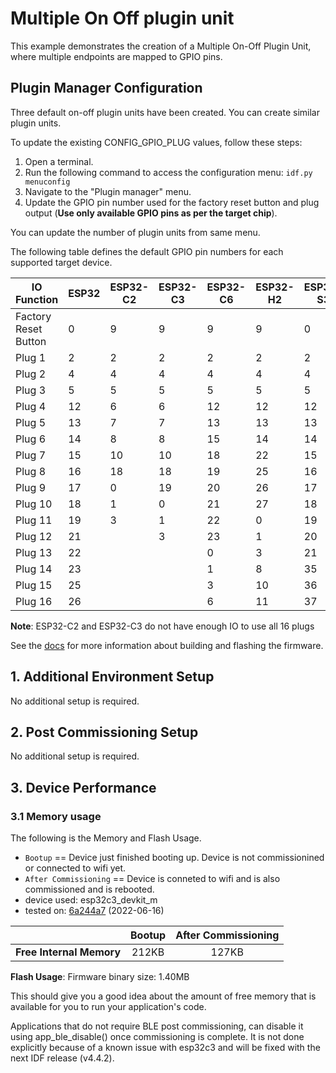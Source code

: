 # Multiple On Off plugin unit

This example demonstrates the creation of a Multiple On-Off Plugin Unit, where multiple endpoints are mapped to GPIO pins.

## Plugin Manager Configuration
Three default on-off plugin units have been created. You can create similar plugin units.

To update the existing CONFIG_GPIO_PLUG values, follow these steps:

1. Open a terminal.
1. Run the following command to access the configuration menu: 
`idf.py menuconfig`
1. Navigate to the "Plugin manager" menu.
1. Update the GPIO pin number used for the factory reset button and plug output (**Use only available GPIO pins as per the target chip**).

You can update the number of plugin units from same menu.

The following table defines the default GPIO pin numbers for each supported target device.

| IO Function          | ESP32 | ESP32-C2 | ESP32-C3 | ESP32-C6 | ESP32-H2 | ESP32-S3 |
|----------------------|-------|----------|----------|----------|----------|----------|
| Factory Reset Button | 0     | 9        | 9        | 9        | 9        | 0        |
| Plug 1               | 2     | 2        | 2        | 2        | 2        | 2        |
| Plug 2               | 4     | 4        | 4        | 4        | 4        | 4        |
| Plug 3               | 5     | 5        | 5        | 5        | 5        | 5        |
| Plug 4               | 12    | 6        | 6        | 12       | 12       | 12       |
| Plug 5               | 13    | 7        | 7        | 13       | 13       | 13       |
| Plug 6               | 14    | 8        | 8        | 15       | 14       | 14       |
| Plug 7               | 15    | 10       | 10       | 18       | 22       | 15       |
| Plug 8               | 16    | 18       | 18       | 19       | 25       | 16       |
| Plug 9               | 17    | 0        | 19       | 20       | 26       | 17       |
| Plug 10              | 18    | 1        | 0        | 21       | 27       | 18       |
| Plug 11              | 19    | 3        | 1        | 22       | 0        | 19       |
| Plug 12              | 21    |          | 3        | 23       | 1        | 20       |
| Plug 13              | 22    |          |          | 0        | 3        | 21       |
| Plug 14              | 23    |          |          | 1        | 8        | 35       |
| Plug 15              | 25    |          |          | 3        | 10       | 36       |
| Plug 16              | 26    |          |          | 6        | 11       | 37       |

**Note**: ESP32-C2 and ESP32-C3 do not have enough IO to use all 16 plugs

See the [docs](https://docs.espressif.com/projects/esp-matter/en/latest/esp32/developing.html) for more information about building and flashing the firmware.

## 1. Additional Environment Setup

No additional setup is required.

## 2. Post Commissioning Setup

No additional setup is required.

## 3. Device Performance

### 3.1 Memory usage

The following is the Memory and Flash Usage.

-   `Bootup` == Device just finished booting up. Device is not
    commissionined or connected to wifi yet.
-   `After Commissioning` == Device is conneted to wifi and is also
    commissioned and is rebooted.
-   device used: esp32c3_devkit_m
-   tested on:
    [6a244a7](https://github.com/espressif/esp-matter/commit/6a244a7b1e5c70b0aa1bf57254f19718b0755d95)
    (2022-06-16)

|                         | Bootup | After Commissioning |
|:-                       |:-:     |:-:                  |
|**Free Internal Memory** | 212KB   |127KB                |

**Flash Usage**: Firmware binary size: 1.40MB

This should give you a good idea about the amount of free memory that is
available for you to run your application's code.

Applications that do not require BLE post commissioning, can disable it using app_ble_disable() once commissioning is complete. It is not done explicitly because of a known issue with esp32c3 and will be fixed with the next IDF release (v4.4.2).
